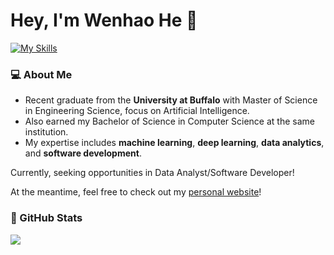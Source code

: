 # Hey, I'm Wenhao He :wave:
[![My Skills](https://skillicons.dev/icons?i=py,pytorch,tensorflow,sklearn,opencv,js,html,css,mysql,c)](https://skillicons.dev)

### :computer: About Me

- Recent graduate from the <strong>University at Buffalo</strong> with Master of Science in Engineering Science, focus on Artificial Intelligence.
- Also earned my Bachelor of Science in Computer Science at the same institution.
- My expertise includes <strong>machine learning</strong>, <strong>deep learning</strong>, <strong>data analytics</strong>, and <strong>software development</strong>.

Currently, seeking opportunities in Data Analyst/Software Developer!

At the meantime, feel free to check out my [personal website](https://wenhaohe.com)!

### :book: GitHub Stats

<a href="https://github.com/JODGEW/github-readme-stats"><img align="center" src="https://github-readme-stats.vercel.app/api/top-langs/?username=hussaino03&langs_count=10&hide=jupyter%20notebook&theme=algolia&layout=compact" /></a>
